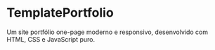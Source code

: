 # TemplatePortfolio
Um site portfólio one-page moderno e responsivo, desenvolvido com HTML, CSS e JavaScript puro.
